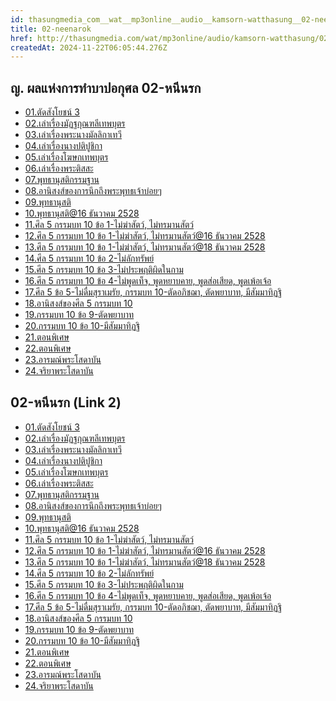 ```yaml
---
id: thasungmedia_com__wat__mp3online__audio__kamsorn-watthasung__02-neenarok
title: 02-neenarok
href: http://thasungmedia.com/wat/mp3online/audio/kamsorn-watthasung/02-neenarok.html
createdAt: 2024-11-22T06:05:44.276Z
---
```


## ญ. ผลแห่งการทำบาปอกุศล 02-หนีนรก

- [01.ตัดสังโยชน์ 3](http://www.tamma.info/%E0%B8%98%E0%B8%A3%E0%B8%A3%E0%B8%A1%E0%B8%B0%E0%B8%AB%E0%B8%A5%E0%B8%A7%E0%B8%87%E0%B8%9E%E0%B9%88%E0%B8%AD%E0%B8%A4%E0%B8%B2%E0%B8%A9%E0%B8%B5%E0%B8%A5%E0%B8%B4%E0%B8%87%E0%B8%94%E0%B8%B3/64kbps/%E0%B8%8D.%E0%B8%9C%E0%B8%A5%E0%B9%81%E0%B8%AB%E0%B9%88%E0%B8%87%E0%B8%81%E0%B8%B2%E0%B8%A3%E0%B8%97%E0%B8%B3%E0%B8%9A%E0%B8%B2%E0%B8%9B%E0%B8%AD%E0%B8%81%E0%B8%B8%E0%B8%A8%E0%B8%A5/02-%E0%B8%AB%E0%B8%99%E0%B8%B5%E0%B8%99%E0%B8%A3%E0%B8%81/01.%E0%B8%95%E0%B8%B1%E0%B8%94%E0%B8%AA%E0%B8%B1%E0%B8%87%E0%B9%82%E0%B8%A2%E0%B8%8A%E0%B8%99%E0%B9%8C%203.mp3)
- [02.เล่าเรื่องมัฏฐกุณฑลีเทพบุตร](http://www.tamma.info/%E0%B8%98%E0%B8%A3%E0%B8%A3%E0%B8%A1%E0%B8%B0%E0%B8%AB%E0%B8%A5%E0%B8%A7%E0%B8%87%E0%B8%9E%E0%B9%88%E0%B8%AD%E0%B8%A4%E0%B8%B2%E0%B8%A9%E0%B8%B5%E0%B8%A5%E0%B8%B4%E0%B8%87%E0%B8%94%E0%B8%B3/64kbps/%E0%B8%8D.%E0%B8%9C%E0%B8%A5%E0%B9%81%E0%B8%AB%E0%B9%88%E0%B8%87%E0%B8%81%E0%B8%B2%E0%B8%A3%E0%B8%97%E0%B8%B3%E0%B8%9A%E0%B8%B2%E0%B8%9B%E0%B8%AD%E0%B8%81%E0%B8%B8%E0%B8%A8%E0%B8%A5/02-%E0%B8%AB%E0%B8%99%E0%B8%B5%E0%B8%99%E0%B8%A3%E0%B8%81/02.%E0%B9%80%E0%B8%A5%E0%B9%88%E0%B8%B2%E0%B9%80%E0%B8%A3%E0%B8%B7%E0%B9%88%E0%B8%AD%E0%B8%87%E0%B8%A1%E0%B8%B1%E0%B8%8F%E0%B8%90%E0%B8%81%E0%B8%B8%E0%B8%93%E0%B8%91%E0%B8%A5%E0%B8%B5%E0%B9%80%E0%B8%97%E0%B8%9E%E0%B8%9A%E0%B8%B8%E0%B8%95%E0%B8%A3.mp3)
- [03.เล่าเรื่องพระนางมัลลิกาเทวี](http://www.tamma.info/%E0%B8%98%E0%B8%A3%E0%B8%A3%E0%B8%A1%E0%B8%B0%E0%B8%AB%E0%B8%A5%E0%B8%A7%E0%B8%87%E0%B8%9E%E0%B9%88%E0%B8%AD%E0%B8%A4%E0%B8%B2%E0%B8%A9%E0%B8%B5%E0%B8%A5%E0%B8%B4%E0%B8%87%E0%B8%94%E0%B8%B3/64kbps/%E0%B8%8D.%E0%B8%9C%E0%B8%A5%E0%B9%81%E0%B8%AB%E0%B9%88%E0%B8%87%E0%B8%81%E0%B8%B2%E0%B8%A3%E0%B8%97%E0%B8%B3%E0%B8%9A%E0%B8%B2%E0%B8%9B%E0%B8%AD%E0%B8%81%E0%B8%B8%E0%B8%A8%E0%B8%A5/02-%E0%B8%AB%E0%B8%99%E0%B8%B5%E0%B8%99%E0%B8%A3%E0%B8%81/03.%E0%B9%80%E0%B8%A5%E0%B9%88%E0%B8%B2%E0%B9%80%E0%B8%A3%E0%B8%B7%E0%B9%88%E0%B8%AD%E0%B8%87%E0%B8%9E%E0%B8%A3%E0%B8%B0%E0%B8%99%E0%B8%B2%E0%B8%87%E0%B8%A1%E0%B8%B1%E0%B8%A5%E0%B8%A5%E0%B8%B4%E0%B8%81%E0%B8%B2%E0%B9%80%E0%B8%97%E0%B8%A7%E0%B8%B5.mp3)
- [04.เล่าเรื่องนางปติปูชิกา](http://www.tamma.info/%E0%B8%98%E0%B8%A3%E0%B8%A3%E0%B8%A1%E0%B8%B0%E0%B8%AB%E0%B8%A5%E0%B8%A7%E0%B8%87%E0%B8%9E%E0%B9%88%E0%B8%AD%E0%B8%A4%E0%B8%B2%E0%B8%A9%E0%B8%B5%E0%B8%A5%E0%B8%B4%E0%B8%87%E0%B8%94%E0%B8%B3/64kbps/%E0%B8%8D.%E0%B8%9C%E0%B8%A5%E0%B9%81%E0%B8%AB%E0%B9%88%E0%B8%87%E0%B8%81%E0%B8%B2%E0%B8%A3%E0%B8%97%E0%B8%B3%E0%B8%9A%E0%B8%B2%E0%B8%9B%E0%B8%AD%E0%B8%81%E0%B8%B8%E0%B8%A8%E0%B8%A5/02-%E0%B8%AB%E0%B8%99%E0%B8%B5%E0%B8%99%E0%B8%A3%E0%B8%81/04.%E0%B9%80%E0%B8%A5%E0%B9%88%E0%B8%B2%E0%B9%80%E0%B8%A3%E0%B8%B7%E0%B9%88%E0%B8%AD%E0%B8%87%E0%B8%99%E0%B8%B2%E0%B8%87%E0%B8%9B%E0%B8%95%E0%B8%B4%E0%B8%9B%E0%B8%B9%E0%B8%8A%E0%B8%B4%E0%B8%81%E0%B8%B2.mp3)
- [05.เล่าเรื่องโฆษกเทพบุตร](http://www.tamma.info/%E0%B8%98%E0%B8%A3%E0%B8%A3%E0%B8%A1%E0%B8%B0%E0%B8%AB%E0%B8%A5%E0%B8%A7%E0%B8%87%E0%B8%9E%E0%B9%88%E0%B8%AD%E0%B8%A4%E0%B8%B2%E0%B8%A9%E0%B8%B5%E0%B8%A5%E0%B8%B4%E0%B8%87%E0%B8%94%E0%B8%B3/64kbps/%E0%B8%8D.%E0%B8%9C%E0%B8%A5%E0%B9%81%E0%B8%AB%E0%B9%88%E0%B8%87%E0%B8%81%E0%B8%B2%E0%B8%A3%E0%B8%97%E0%B8%B3%E0%B8%9A%E0%B8%B2%E0%B8%9B%E0%B8%AD%E0%B8%81%E0%B8%B8%E0%B8%A8%E0%B8%A5/02-%E0%B8%AB%E0%B8%99%E0%B8%B5%E0%B8%99%E0%B8%A3%E0%B8%81/05.%E0%B9%80%E0%B8%A5%E0%B9%88%E0%B8%B2%E0%B9%80%E0%B8%A3%E0%B8%B7%E0%B9%88%E0%B8%AD%E0%B8%87%E0%B9%82%E0%B8%86%E0%B8%A9%E0%B8%81%E0%B9%80%E0%B8%97%E0%B8%9E%E0%B8%9A%E0%B8%B8%E0%B8%95%E0%B8%A3.mp3)
- [06.เล่าเรื่องพระติสสะ](http://www.tamma.info/%E0%B8%98%E0%B8%A3%E0%B8%A3%E0%B8%A1%E0%B8%B0%E0%B8%AB%E0%B8%A5%E0%B8%A7%E0%B8%87%E0%B8%9E%E0%B9%88%E0%B8%AD%E0%B8%A4%E0%B8%B2%E0%B8%A9%E0%B8%B5%E0%B8%A5%E0%B8%B4%E0%B8%87%E0%B8%94%E0%B8%B3/64kbps/%E0%B8%8D.%E0%B8%9C%E0%B8%A5%E0%B9%81%E0%B8%AB%E0%B9%88%E0%B8%87%E0%B8%81%E0%B8%B2%E0%B8%A3%E0%B8%97%E0%B8%B3%E0%B8%9A%E0%B8%B2%E0%B8%9B%E0%B8%AD%E0%B8%81%E0%B8%B8%E0%B8%A8%E0%B8%A5/02-%E0%B8%AB%E0%B8%99%E0%B8%B5%E0%B8%99%E0%B8%A3%E0%B8%81/06.%E0%B9%80%E0%B8%A5%E0%B9%88%E0%B8%B2%E0%B9%80%E0%B8%A3%E0%B8%B7%E0%B9%88%E0%B8%AD%E0%B8%87%E0%B8%9E%E0%B8%A3%E0%B8%B0%E0%B8%95%E0%B8%B4%E0%B8%AA%E0%B8%AA%E0%B8%B0.mp3)
- [07.พุทธานุสติกรรมฐาน](http://www.tamma.info/%E0%B8%98%E0%B8%A3%E0%B8%A3%E0%B8%A1%E0%B8%B0%E0%B8%AB%E0%B8%A5%E0%B8%A7%E0%B8%87%E0%B8%9E%E0%B9%88%E0%B8%AD%E0%B8%A4%E0%B8%B2%E0%B8%A9%E0%B8%B5%E0%B8%A5%E0%B8%B4%E0%B8%87%E0%B8%94%E0%B8%B3/64kbps/%E0%B8%8D.%E0%B8%9C%E0%B8%A5%E0%B9%81%E0%B8%AB%E0%B9%88%E0%B8%87%E0%B8%81%E0%B8%B2%E0%B8%A3%E0%B8%97%E0%B8%B3%E0%B8%9A%E0%B8%B2%E0%B8%9B%E0%B8%AD%E0%B8%81%E0%B8%B8%E0%B8%A8%E0%B8%A5/02-%E0%B8%AB%E0%B8%99%E0%B8%B5%E0%B8%99%E0%B8%A3%E0%B8%81/07.%E0%B8%9E%E0%B8%B8%E0%B8%97%E0%B8%98%E0%B8%B2%E0%B8%99%E0%B8%B8%E0%B8%AA%E0%B8%95%E0%B8%B4%E0%B8%81%E0%B8%A3%E0%B8%A3%E0%B8%A1%E0%B8%90%E0%B8%B2%E0%B8%99.mp3)
- [08.อานิสงส์ของการนึกถึงพระพุทธเจ้าบ่อยๆ](http://www.tamma.info/%E0%B8%98%E0%B8%A3%E0%B8%A3%E0%B8%A1%E0%B8%B0%E0%B8%AB%E0%B8%A5%E0%B8%A7%E0%B8%87%E0%B8%9E%E0%B9%88%E0%B8%AD%E0%B8%A4%E0%B8%B2%E0%B8%A9%E0%B8%B5%E0%B8%A5%E0%B8%B4%E0%B8%87%E0%B8%94%E0%B8%B3/64kbps/%E0%B8%8D.%E0%B8%9C%E0%B8%A5%E0%B9%81%E0%B8%AB%E0%B9%88%E0%B8%87%E0%B8%81%E0%B8%B2%E0%B8%A3%E0%B8%97%E0%B8%B3%E0%B8%9A%E0%B8%B2%E0%B8%9B%E0%B8%AD%E0%B8%81%E0%B8%B8%E0%B8%A8%E0%B8%A5/02-%E0%B8%AB%E0%B8%99%E0%B8%B5%E0%B8%99%E0%B8%A3%E0%B8%81/08.%E0%B8%AD%E0%B8%B2%E0%B8%99%E0%B8%B4%E0%B8%AA%E0%B8%87%E0%B8%AA%E0%B9%8C%E0%B8%82%E0%B8%AD%E0%B8%87%E0%B8%81%E0%B8%B2%E0%B8%A3%E0%B8%99%E0%B8%B6%E0%B8%81%E0%B8%96%E0%B8%B6%E0%B8%87%E0%B8%9E%E0%B8%A3%E0%B8%B0%E0%B8%9E%E0%B8%B8%E0%B8%97%E0%B8%98%E0%B9%80%E0%B8%88%E0%B9%89%E0%B8%B2%E0%B8%9A%E0%B9%88%E0%B8%AD%E0%B8%A2%E0%B9%86.mp3)
- [09.พุทธานุสติ](http://www.tamma.info/%E0%B8%98%E0%B8%A3%E0%B8%A3%E0%B8%A1%E0%B8%B0%E0%B8%AB%E0%B8%A5%E0%B8%A7%E0%B8%87%E0%B8%9E%E0%B9%88%E0%B8%AD%E0%B8%A4%E0%B8%B2%E0%B8%A9%E0%B8%B5%E0%B8%A5%E0%B8%B4%E0%B8%87%E0%B8%94%E0%B8%B3/64kbps/%E0%B8%8D.%E0%B8%9C%E0%B8%A5%E0%B9%81%E0%B8%AB%E0%B9%88%E0%B8%87%E0%B8%81%E0%B8%B2%E0%B8%A3%E0%B8%97%E0%B8%B3%E0%B8%9A%E0%B8%B2%E0%B8%9B%E0%B8%AD%E0%B8%81%E0%B8%B8%E0%B8%A8%E0%B8%A5/02-%E0%B8%AB%E0%B8%99%E0%B8%B5%E0%B8%99%E0%B8%A3%E0%B8%81/09.%E0%B8%9E%E0%B8%B8%E0%B8%97%E0%B8%98%E0%B8%B2%E0%B8%99%E0%B8%B8%E0%B8%AA%E0%B8%95%E0%B8%B4.mp3)
- [10.พุทธานุสติ@16 ธันวาคม 2528](http://www.tamma.info/%E0%B8%98%E0%B8%A3%E0%B8%A3%E0%B8%A1%E0%B8%B0%E0%B8%AB%E0%B8%A5%E0%B8%A7%E0%B8%87%E0%B8%9E%E0%B9%88%E0%B8%AD%E0%B8%A4%E0%B8%B2%E0%B8%A9%E0%B8%B5%E0%B8%A5%E0%B8%B4%E0%B8%87%E0%B8%94%E0%B8%B3/64kbps/%E0%B8%8D.%E0%B8%9C%E0%B8%A5%E0%B9%81%E0%B8%AB%E0%B9%88%E0%B8%87%E0%B8%81%E0%B8%B2%E0%B8%A3%E0%B8%97%E0%B8%B3%E0%B8%9A%E0%B8%B2%E0%B8%9B%E0%B8%AD%E0%B8%81%E0%B8%B8%E0%B8%A8%E0%B8%A5/02-%E0%B8%AB%E0%B8%99%E0%B8%B5%E0%B8%99%E0%B8%A3%E0%B8%81/10.%E0%B8%9E%E0%B8%B8%E0%B8%97%E0%B8%98%E0%B8%B2%E0%B8%99%E0%B8%B8%E0%B8%AA%E0%B8%95%E0%B8%B4@16%20%E0%B8%98%E0%B8%B1%E0%B8%99%E0%B8%A7%E0%B8%B2%E0%B8%84%E0%B8%A1%202528.mp3)
- [11.ศึล 5 กรรมบท 10 ข้อ 1-ไม่ฆ่าสัตว์, ไม่ทรมานสัตว์](http://www.tamma.info/%E0%B8%98%E0%B8%A3%E0%B8%A3%E0%B8%A1%E0%B8%B0%E0%B8%AB%E0%B8%A5%E0%B8%A7%E0%B8%87%E0%B8%9E%E0%B9%88%E0%B8%AD%E0%B8%A4%E0%B8%B2%E0%B8%A9%E0%B8%B5%E0%B8%A5%E0%B8%B4%E0%B8%87%E0%B8%94%E0%B8%B3/64kbps/%E0%B8%8D.%E0%B8%9C%E0%B8%A5%E0%B9%81%E0%B8%AB%E0%B9%88%E0%B8%87%E0%B8%81%E0%B8%B2%E0%B8%A3%E0%B8%97%E0%B8%B3%E0%B8%9A%E0%B8%B2%E0%B8%9B%E0%B8%AD%E0%B8%81%E0%B8%B8%E0%B8%A8%E0%B8%A5/02-%E0%B8%AB%E0%B8%99%E0%B8%B5%E0%B8%99%E0%B8%A3%E0%B8%81/11.%E0%B8%A8%E0%B8%B6%E0%B8%A5%205%20%E0%B8%81%E0%B8%A3%E0%B8%A3%E0%B8%A1%E0%B8%9A%E0%B8%96%2010%20%E0%B8%82%E0%B9%89%E0%B8%AD%201-%E0%B9%84%E0%B8%A1%E0%B9%88%E0%B8%86%E0%B9%88%E0%B8%B2%E0%B8%AA%E0%B8%B1%E0%B8%95%E0%B8%A7%E0%B9%8C%2C%20%E0%B9%84%E0%B8%A1%E0%B9%88%E0%B8%97%E0%B8%A3%E0%B8%A1%E0%B8%B2%E0%B8%99%E0%B8%AA%E0%B8%B1%E0%B8%95%E0%B8%A7%E0%B9%8C.mp3)
- [12.ศึล 5 กรรมบท 10 ข้อ 1-ไม่ฆ่าสัตว์, ไม่ทรมานสัตว์@16 ธันวาคม 2528](http://tamma.info/%E0%B8%98%E0%B8%A3%E0%B8%A3%E0%B8%A1%E0%B8%B0%E0%B8%AB%E0%B8%A5%E0%B8%A7%E0%B8%87%E0%B8%9E%E0%B9%88%E0%B8%AD%E0%B8%A4%E0%B8%B2%E0%B8%A9%E0%B8%B5%E0%B8%A5%E0%B8%B4%E0%B8%87%E0%B8%94%E0%B8%B3/64kbps/%E0%B8%8D.%E0%B8%9C%E0%B8%A5%E0%B9%81%E0%B8%AB%E0%B9%88%E0%B8%87%E0%B8%81%E0%B8%B2%E0%B8%A3%E0%B8%97%E0%B8%B3%E0%B8%9A%E0%B8%B2%E0%B8%9B%E0%B8%AD%E0%B8%81%E0%B8%B8%E0%B8%A8%E0%B8%A5/02-%E0%B8%AB%E0%B8%99%E0%B8%B5%E0%B8%99%E0%B8%A3%E0%B8%81/12.%E0%B8%A8%E0%B8%B6%E0%B8%A5%205%20%E0%B8%81%E0%B8%A3%E0%B8%A3%E0%B8%A1%E0%B8%9A%E0%B8%96%2010%20%E0%B8%82%E0%B9%89%E0%B8%AD%201-%E0%B9%84%E0%B8%A1%E0%B9%88%E0%B8%86%E0%B9%88%E0%B8%B2%E0%B8%AA%E0%B8%B1%E0%B8%95%E0%B8%A7%E0%B9%8C%2C%20%E0%B9%84%E0%B8%A1%E0%B9%88%E0%B8%97%E0%B8%A3%E0%B8%A1%E0%B8%B2%E0%B8%99%E0%B8%AA%E0%B8%B1%E0%B8%95%E0%B8%A7%E0%B9%8C@16%20%E0%B8%98%E0%B8%B1%E0%B8%99%E0%B8%A7%E0%B8%B2%E0%B8%84%E0%B8%A1%202528.mp3)
- [13.ศึล 5 กรรมบท 10 ข้อ 1-ไม่ฆ่าสัตว์, ไม่ทรมานสัตว์@18 ธันวาคม 2528](http://tamma.info/%E0%B8%98%E0%B8%A3%E0%B8%A3%E0%B8%A1%E0%B8%B0%E0%B8%AB%E0%B8%A5%E0%B8%A7%E0%B8%87%E0%B8%9E%E0%B9%88%E0%B8%AD%E0%B8%A4%E0%B8%B2%E0%B8%A9%E0%B8%B5%E0%B8%A5%E0%B8%B4%E0%B8%87%E0%B8%94%E0%B8%B3/64kbps/%E0%B8%8D.%E0%B8%9C%E0%B8%A5%E0%B9%81%E0%B8%AB%E0%B9%88%E0%B8%87%E0%B8%81%E0%B8%B2%E0%B8%A3%E0%B8%97%E0%B8%B3%E0%B8%9A%E0%B8%B2%E0%B8%9B%E0%B8%AD%E0%B8%81%E0%B8%B8%E0%B8%A8%E0%B8%A5/02-%E0%B8%AB%E0%B8%99%E0%B8%B5%E0%B8%99%E0%B8%A3%E0%B8%81/13.%E0%B8%A8%E0%B8%B6%E0%B8%A5%205%20%E0%B8%81%E0%B8%A3%E0%B8%A3%E0%B8%A1%E0%B8%9A%E0%B8%96%2010%20%E0%B8%82%E0%B9%89%E0%B8%AD%201-%E0%B9%84%E0%B8%A1%E0%B9%88%E0%B8%86%E0%B9%88%E0%B8%B2%E0%B8%AA%E0%B8%B1%E0%B8%95%E0%B8%A7%E0%B9%8C%2C%20%E0%B9%84%E0%B8%A1%E0%B9%88%E0%B8%97%E0%B8%A3%E0%B8%A1%E0%B8%B2%E0%B8%99%E0%B8%AA%E0%B8%B1%E0%B8%95%E0%B8%A7%E0%B9%8C@18%20%E0%B8%98%E0%B8%B1%E0%B8%99%E0%B8%A7%E0%B8%B2%E0%B8%84%E0%B8%A1%202528.mp3)
- [14.ศีล 5 กรรมบท 10 ข้อ 2-ไม่ลักทรัพย์](http://tamma.info/%E0%B8%98%E0%B8%A3%E0%B8%A3%E0%B8%A1%E0%B8%B0%E0%B8%AB%E0%B8%A5%E0%B8%A7%E0%B8%87%E0%B8%9E%E0%B9%88%E0%B8%AD%E0%B8%A4%E0%B8%B2%E0%B8%A9%E0%B8%B5%E0%B8%A5%E0%B8%B4%E0%B8%87%E0%B8%94%E0%B8%B3/64kbps/%E0%B8%8D.%E0%B8%9C%E0%B8%A5%E0%B9%81%E0%B8%AB%E0%B9%88%E0%B8%87%E0%B8%81%E0%B8%B2%E0%B8%A3%E0%B8%97%E0%B8%B3%E0%B8%9A%E0%B8%B2%E0%B8%9B%E0%B8%AD%E0%B8%81%E0%B8%B8%E0%B8%A8%E0%B8%A5/02-%E0%B8%AB%E0%B8%99%E0%B8%B5%E0%B8%99%E0%B8%A3%E0%B8%81/14.%E0%B8%A8%E0%B8%B5%E0%B8%A5%205%20%E0%B8%81%E0%B8%A3%E0%B8%A3%E0%B8%A1%E0%B8%9A%E0%B8%96%2010%20%E0%B8%82%E0%B9%89%E0%B8%AD%202-%E0%B9%84%E0%B8%A1%E0%B9%88%E0%B8%A5%E0%B8%B1%E0%B8%81%E0%B8%97%E0%B8%A3%E0%B8%B1%E0%B8%9E%E0%B8%A2%E0%B9%8C.mp3)
- [15.ศีล 5 กรรมบท 10 ข้อ 3-ไม่ประพฤติผิดในกาม](http://tamma.info/%E0%B8%98%E0%B8%A3%E0%B8%A3%E0%B8%A1%E0%B8%B0%E0%B8%AB%E0%B8%A5%E0%B8%A7%E0%B8%87%E0%B8%9E%E0%B9%88%E0%B8%AD%E0%B8%A4%E0%B8%B2%E0%B8%A9%E0%B8%B5%E0%B8%A5%E0%B8%B4%E0%B8%87%E0%B8%94%E0%B8%B3/64kbps/%E0%B8%8D.%E0%B8%9C%E0%B8%A5%E0%B9%81%E0%B8%AB%E0%B9%88%E0%B8%87%E0%B8%81%E0%B8%B2%E0%B8%A3%E0%B8%97%E0%B8%B3%E0%B8%9A%E0%B8%B2%E0%B8%9B%E0%B8%AD%E0%B8%81%E0%B8%B8%E0%B8%A8%E0%B8%A5/02-%E0%B8%AB%E0%B8%99%E0%B8%B5%E0%B8%99%E0%B8%A3%E0%B8%81/15.%E0%B8%A8%E0%B8%B5%E0%B8%A5%205%20%E0%B8%81%E0%B8%A3%E0%B8%A3%E0%B8%A1%E0%B8%9A%E0%B8%96%2010%20%E0%B8%82%E0%B9%89%E0%B8%AD%203-%E0%B9%84%E0%B8%A1%E0%B9%88%E0%B8%9B%E0%B8%A3%E0%B8%B0%E0%B8%9E%E0%B8%A4%E0%B8%95%E0%B8%B4%E0%B8%9C%E0%B8%B4%E0%B8%94%E0%B9%83%E0%B8%99%E0%B8%81%E0%B8%B2%E0%B8%A1.mp3)
- [16.ศีล 5 กรรมบท 10 ข้อ 4-ไม่พูดเท็จ, พูดหยาบคาย, พูดส่อเสียด, พูดเพ้อเจ้อ](http://tamma.info/%E0%B8%98%E0%B8%A3%E0%B8%A3%E0%B8%A1%E0%B8%B0%E0%B8%AB%E0%B8%A5%E0%B8%A7%E0%B8%87%E0%B8%9E%E0%B9%88%E0%B8%AD%E0%B8%A4%E0%B8%B2%E0%B8%A9%E0%B8%B5%E0%B8%A5%E0%B8%B4%E0%B8%87%E0%B8%94%E0%B8%B3/64kbps/%E0%B8%8D.%E0%B8%9C%E0%B8%A5%E0%B9%81%E0%B8%AB%E0%B9%88%E0%B8%87%E0%B8%81%E0%B8%B2%E0%B8%A3%E0%B8%97%E0%B8%B3%E0%B8%9A%E0%B8%B2%E0%B8%9B%E0%B8%AD%E0%B8%81%E0%B8%B8%E0%B8%A8%E0%B8%A5/02-%E0%B8%AB%E0%B8%99%E0%B8%B5%E0%B8%99%E0%B8%A3%E0%B8%81/16.%E0%B8%A8%E0%B8%B5%E0%B8%A5%205%20%E0%B8%81%E0%B8%A3%E0%B8%A3%E0%B8%A1%E0%B8%9A%E0%B8%96%2010%20%E0%B8%82%E0%B9%89%E0%B8%AD%204-%E0%B9%84%E0%B8%A1%E0%B9%88%E0%B8%9E%E0%B8%B9%E0%B8%94%E0%B9%80%E0%B8%97%E0%B9%87%E0%B8%88%2C%20%E0%B8%9E%E0%B8%B9%E0%B8%94%E0%B8%AB%E0%B8%A2%E0%B8%B2%E0%B8%9A%E0%B8%84%E0%B8%B2%E0%B8%A2%2C%20%E0%B8%9E%E0%B8%B9%E0%B8%94%E0%B8%AA%E0%B9%88%E0%B8%AD%E0%B9%80%E0%B8%AA%E0%B8%B5%E0%B8%A2%E0%B8%94%2C%20%E0%B8%9E%E0%B8%B9%E0%B8%94%E0%B9%80%E0%B8%9E%E0%B9%89%E0%B8%AD%E0%B9%80%E0%B8%88%E0%B9%89%E0%B8%AD.mp3)
- [17.ศีล 5 ข้อ 5-ไม่ดื่มสุราเมรัย, กรรมบท 10-ตัดอภิชฌา, ตัดพยาบาท, มีสัมมาทิฏฐิ](http://tamma.info/%E0%B8%98%E0%B8%A3%E0%B8%A3%E0%B8%A1%E0%B8%B0%E0%B8%AB%E0%B8%A5%E0%B8%A7%E0%B8%87%E0%B8%9E%E0%B9%88%E0%B8%AD%E0%B8%A4%E0%B8%B2%E0%B8%A9%E0%B8%B5%E0%B8%A5%E0%B8%B4%E0%B8%87%E0%B8%94%E0%B8%B3/64kbps/%E0%B8%8D.%E0%B8%9C%E0%B8%A5%E0%B9%81%E0%B8%AB%E0%B9%88%E0%B8%87%E0%B8%81%E0%B8%B2%E0%B8%A3%E0%B8%97%E0%B8%B3%E0%B8%9A%E0%B8%B2%E0%B8%9B%E0%B8%AD%E0%B8%81%E0%B8%B8%E0%B8%A8%E0%B8%A5/02-%E0%B8%AB%E0%B8%99%E0%B8%B5%E0%B8%99%E0%B8%A3%E0%B8%81/17.%E0%B8%A8%E0%B8%B5%E0%B8%A5%205%20%E0%B8%82%E0%B9%89%E0%B8%AD%205-%E0%B9%84%E0%B8%A1%E0%B9%88%E0%B8%94%E0%B8%B7%E0%B9%88%E0%B8%A1%E0%B8%AA%E0%B8%B8%E0%B8%A3%E0%B8%B2%E0%B9%80%E0%B8%A1%E0%B8%A3%E0%B8%B1%E0%B8%A2%2C%20%E0%B8%81%E0%B8%A3%E0%B8%A3%E0%B8%A1%E0%B8%9A%E0%B8%96%2010-%E0%B8%95%E0%B8%B1%E0%B8%94%E0%B8%AD%E0%B8%A0%E0%B8%B4%E0%B8%8A%E0%B8%8C%E0%B8%B2%2C%20%E0%B8%95%E0%B8%B1%E0%B8%94%E0%B8%9E%E0%B8%A2%E0%B8%B2%E0%B8%9A%E0%B8%B2%E0%B8%97%2C%20%E0%B8%A1%E0%B8%B5%E0%B8%AA%E0%B8%B1%E0%B8%A1%E0%B8%A1%E0%B8%B2%E0%B8%97%E0%B8%B4%E0%B8%8F%E0%B8%90%E0%B8%B4.mp3)
- [18.อานิสงส์ของศีล 5 กรรมบท 10](http://tamma.info/%E0%B8%98%E0%B8%A3%E0%B8%A3%E0%B8%A1%E0%B8%B0%E0%B8%AB%E0%B8%A5%E0%B8%A7%E0%B8%87%E0%B8%9E%E0%B9%88%E0%B8%AD%E0%B8%A4%E0%B8%B2%E0%B8%A9%E0%B8%B5%E0%B8%A5%E0%B8%B4%E0%B8%87%E0%B8%94%E0%B8%B3/64kbps/%E0%B8%8D.%E0%B8%9C%E0%B8%A5%E0%B9%81%E0%B8%AB%E0%B9%88%E0%B8%87%E0%B8%81%E0%B8%B2%E0%B8%A3%E0%B8%97%E0%B8%B3%E0%B8%9A%E0%B8%B2%E0%B8%9B%E0%B8%AD%E0%B8%81%E0%B8%B8%E0%B8%A8%E0%B8%A5/02-%E0%B8%AB%E0%B8%99%E0%B8%B5%E0%B8%99%E0%B8%A3%E0%B8%81/18.%E0%B8%AD%E0%B8%B2%E0%B8%99%E0%B8%B4%E0%B8%AA%E0%B8%87%E0%B8%AA%E0%B9%8C%E0%B8%82%E0%B8%AD%E0%B8%87%E0%B8%A8%E0%B8%B5%E0%B8%A5%205%20%E0%B8%81%E0%B8%A3%E0%B8%A3%E0%B8%A1%E0%B8%9A%E0%B8%96%2010.mp3)
- [19.กรรมบท 10 ข้อ 9-ตัดพยาบาท](http://tamma.info/%E0%B8%98%E0%B8%A3%E0%B8%A3%E0%B8%A1%E0%B8%B0%E0%B8%AB%E0%B8%A5%E0%B8%A7%E0%B8%87%E0%B8%9E%E0%B9%88%E0%B8%AD%E0%B8%A4%E0%B8%B2%E0%B8%A9%E0%B8%B5%E0%B8%A5%E0%B8%B4%E0%B8%87%E0%B8%94%E0%B8%B3/64kbps/%E0%B8%8D.%E0%B8%9C%E0%B8%A5%E0%B9%81%E0%B8%AB%E0%B9%88%E0%B8%87%E0%B8%81%E0%B8%B2%E0%B8%A3%E0%B8%97%E0%B8%B3%E0%B8%9A%E0%B8%B2%E0%B8%9B%E0%B8%AD%E0%B8%81%E0%B8%B8%E0%B8%A8%E0%B8%A5/02-%E0%B8%AB%E0%B8%99%E0%B8%B5%E0%B8%99%E0%B8%A3%E0%B8%81/19.%E0%B8%81%E0%B8%A3%E0%B8%A3%E0%B8%A1%E0%B8%9A%E0%B8%96%2010%20%E0%B8%82%E0%B9%89%E0%B8%AD%209-%E0%B8%95%E0%B8%B1%E0%B8%94%E0%B8%9E%E0%B8%A2%E0%B8%B2%E0%B8%9A%E0%B8%B2%E0%B8%97.mp3)
- [20.กรรมบท 10 ข้อ 10-มีสัมมาทิฏฐิ](http://tamma.info/%E0%B8%98%E0%B8%A3%E0%B8%A3%E0%B8%A1%E0%B8%B0%E0%B8%AB%E0%B8%A5%E0%B8%A7%E0%B8%87%E0%B8%9E%E0%B9%88%E0%B8%AD%E0%B8%A4%E0%B8%B2%E0%B8%A9%E0%B8%B5%E0%B8%A5%E0%B8%B4%E0%B8%87%E0%B8%94%E0%B8%B3/64kbps/%E0%B8%8D.%E0%B8%9C%E0%B8%A5%E0%B9%81%E0%B8%AB%E0%B9%88%E0%B8%87%E0%B8%81%E0%B8%B2%E0%B8%A3%E0%B8%97%E0%B8%B3%E0%B8%9A%E0%B8%B2%E0%B8%9B%E0%B8%AD%E0%B8%81%E0%B8%B8%E0%B8%A8%E0%B8%A5/02-%E0%B8%AB%E0%B8%99%E0%B8%B5%E0%B8%99%E0%B8%A3%E0%B8%81/20.%E0%B8%81%E0%B8%A3%E0%B8%A3%E0%B8%A1%E0%B8%9A%E0%B8%96%2010%20%E0%B8%82%E0%B9%89%E0%B8%AD%2010-%E0%B8%A1%E0%B8%B5%E0%B8%AA%E0%B8%B1%E0%B8%A1%E0%B8%A1%E0%B8%B2%E0%B8%97%E0%B8%B4%E0%B8%8F%E0%B8%90%E0%B8%B4.mp3)
- [21.ตอนพิเศษ](http://www.tamma.info/%E0%B8%98%E0%B8%A3%E0%B8%A3%E0%B8%A1%E0%B8%B0%E0%B8%AB%E0%B8%A5%E0%B8%A7%E0%B8%87%E0%B8%9E%E0%B9%88%E0%B8%AD%E0%B8%A4%E0%B8%B2%E0%B8%A9%E0%B8%B5%E0%B8%A5%E0%B8%B4%E0%B8%87%E0%B8%94%E0%B8%B3/64kbps/%E0%B8%8D.%E0%B8%9C%E0%B8%A5%E0%B9%81%E0%B8%AB%E0%B9%88%E0%B8%87%E0%B8%81%E0%B8%B2%E0%B8%A3%E0%B8%97%E0%B8%B3%E0%B8%9A%E0%B8%B2%E0%B8%9B%E0%B8%AD%E0%B8%81%E0%B8%B8%E0%B8%A8%E0%B8%A5/02-%E0%B8%AB%E0%B8%99%E0%B8%B5%E0%B8%99%E0%B8%A3%E0%B8%81/21.%E0%B8%95%E0%B8%AD%E0%B8%99%E0%B8%9E%E0%B8%B4%E0%B9%80%E0%B8%A8%E0%B8%A9.mp3)
- [22.ตอนพิเศษ](http://www.tamma.info/%E0%B8%98%E0%B8%A3%E0%B8%A3%E0%B8%A1%E0%B8%B0%E0%B8%AB%E0%B8%A5%E0%B8%A7%E0%B8%87%E0%B8%9E%E0%B9%88%E0%B8%AD%E0%B8%A4%E0%B8%B2%E0%B8%A9%E0%B8%B5%E0%B8%A5%E0%B8%B4%E0%B8%87%E0%B8%94%E0%B8%B3/64kbps/%E0%B8%8D.%E0%B8%9C%E0%B8%A5%E0%B9%81%E0%B8%AB%E0%B9%88%E0%B8%87%E0%B8%81%E0%B8%B2%E0%B8%A3%E0%B8%97%E0%B8%B3%E0%B8%9A%E0%B8%B2%E0%B8%9B%E0%B8%AD%E0%B8%81%E0%B8%B8%E0%B8%A8%E0%B8%A5/02-%E0%B8%AB%E0%B8%99%E0%B8%B5%E0%B8%99%E0%B8%A3%E0%B8%81/22.%E0%B8%95%E0%B8%AD%E0%B8%99%E0%B8%9E%E0%B8%B4%E0%B9%80%E0%B8%A8%E0%B8%A9.mp3)
- [23.อารมณ์พระโสดาบัน](http://www.tamma.info/%E0%B8%98%E0%B8%A3%E0%B8%A3%E0%B8%A1%E0%B8%B0%E0%B8%AB%E0%B8%A5%E0%B8%A7%E0%B8%87%E0%B8%9E%E0%B9%88%E0%B8%AD%E0%B8%A4%E0%B8%B2%E0%B8%A9%E0%B8%B5%E0%B8%A5%E0%B8%B4%E0%B8%87%E0%B8%94%E0%B8%B3/64kbps/%E0%B8%8D.%E0%B8%9C%E0%B8%A5%E0%B9%81%E0%B8%AB%E0%B9%88%E0%B8%87%E0%B8%81%E0%B8%B2%E0%B8%A3%E0%B8%97%E0%B8%B3%E0%B8%9A%E0%B8%B2%E0%B8%9B%E0%B8%AD%E0%B8%81%E0%B8%B8%E0%B8%A8%E0%B8%A5/02-%E0%B8%AB%E0%B8%99%E0%B8%B5%E0%B8%99%E0%B8%A3%E0%B8%81/23.%E0%B8%AD%E0%B8%B2%E0%B8%A3%E0%B8%A1%E0%B8%93%E0%B9%8C%E0%B8%9E%E0%B8%A3%E0%B8%B0%E0%B9%82%E0%B8%AA%E0%B8%94%E0%B8%B2%E0%B8%9A%E0%B8%B1%E0%B8%99.mp3)
- [24.จริยาพระโสดาบัน](http://www.tamma.info/%E0%B8%98%E0%B8%A3%E0%B8%A3%E0%B8%A1%E0%B8%B0%E0%B8%AB%E0%B8%A5%E0%B8%A7%E0%B8%87%E0%B8%9E%E0%B9%88%E0%B8%AD%E0%B8%A4%E0%B8%B2%E0%B8%A9%E0%B8%B5%E0%B8%A5%E0%B8%B4%E0%B8%87%E0%B8%94%E0%B8%B3/64kbps/%E0%B8%8D.%E0%B8%9C%E0%B8%A5%E0%B9%81%E0%B8%AB%E0%B9%88%E0%B8%87%E0%B8%81%E0%B8%B2%E0%B8%A3%E0%B8%97%E0%B8%B3%E0%B8%9A%E0%B8%B2%E0%B8%9B%E0%B8%AD%E0%B8%81%E0%B8%B8%E0%B8%A8%E0%B8%A5/02-%E0%B8%AB%E0%B8%99%E0%B8%B5%E0%B8%99%E0%B8%A3%E0%B8%81/24.%E0%B8%88%E0%B8%A3%E0%B8%B4%E0%B8%A2%E0%B8%B2%E0%B8%9E%E0%B8%A3%E0%B8%B0%E0%B9%82%E0%B8%AA%E0%B8%94%E0%B8%B2%E0%B8%9A%E0%B8%B1%E0%B8%99.mp3)

## 02-หนีนรก (Link 2)

- [01.ตัดสังโยชน์ 3](http://palungjit.org/attachments/01-%E0%B8%AB%E0%B8%99%E0%B8%B5%E0%B8%99%E0%B8%A3%E0%B8%81-%E0%B8%95%E0%B8%B1%E0%B8%94%E0%B8%AA%E0%B8%B1%E0%B8%87%E0%B9%82%E0%B8%A2%E0%B8%8A%E0%B8%99%E0%B9%8C-3-mp3.3836135/)
- [02.เล่าเรื่องมัฏฐกุณฑลีเทพบุตร](http://palungjit.org/attachments/02-%E0%B8%AB%E0%B8%99%E0%B8%B5%E0%B8%99%E0%B8%A3%E0%B8%81-%E0%B9%80%E0%B8%A5%E0%B9%88%E0%B8%B2%E0%B9%80%E0%B8%A3%E0%B8%B7%E0%B9%88%E0%B8%AD%E0%B8%87%E0%B8%A1%E0%B8%B1%E0%B8%8F%E0%B8%90%E0%B8%81%E0%B8%B8%E0%B8%93%E0%B8%91%E0%B8%A5%E0%B8%B5%E0%B9%80%E0%B8%97%E0%B8%9E%E0%B8%9A%E0%B8%B8%E0%B8%95%E0%B8%A3-mp3.3836139/)
- [03.เล่าเรื่องพระนางมัลลิกาเทวี](http://palungjit.org/attachments/03-%E0%B8%AB%E0%B8%99%E0%B8%B5%E0%B8%99%E0%B8%A3%E0%B8%81-%E0%B9%80%E0%B8%A5%E0%B9%88%E0%B8%B2%E0%B9%80%E0%B8%A3%E0%B8%B7%E0%B9%88%E0%B8%AD%E0%B8%87%E0%B8%9E%E0%B8%A3%E0%B8%B0%E0%B8%99%E0%B8%B2%E0%B8%87%E0%B8%A1%E0%B8%B1%E0%B8%A5%E0%B8%A5%E0%B8%B4%E0%B8%81%E0%B8%B2%E0%B9%80%E0%B8%97%E0%B8%A7%E0%B8%B5-mp3.3836140/)
- [04.เล่าเรื่องนางปติปูชิกา](http://palungjit.org/attachments/04-%E0%B8%AB%E0%B8%99%E0%B8%B5%E0%B8%99%E0%B8%A3%E0%B8%81-%E0%B9%80%E0%B8%A5%E0%B9%88%E0%B8%B2%E0%B9%80%E0%B8%A3%E0%B8%B7%E0%B9%88%E0%B8%AD%E0%B8%87%E0%B8%99%E0%B8%B2%E0%B8%87%E0%B8%9B%E0%B8%95%E0%B8%B4%E0%B8%9B%E0%B8%B9%E0%B8%8A%E0%B8%B4%E0%B8%81%E0%B8%B2-mp3.3836145/)
- [05.เล่าเรื่องโฆษกเทพบุตร](http://palungjit.org/attachments/05-%E0%B8%AB%E0%B8%99%E0%B8%B5%E0%B8%99%E0%B8%A3%E0%B8%81-%E0%B9%80%E0%B8%A5%E0%B9%88%E0%B8%B2%E0%B9%80%E0%B8%A3%E0%B8%B7%E0%B9%88%E0%B8%AD%E0%B8%87%E0%B9%82%E0%B8%86%E0%B8%A9%E0%B8%81%E0%B9%80%E0%B8%97%E0%B8%9E%E0%B8%9A%E0%B8%B8%E0%B8%95%E0%B8%A3-mp3.3836148/)
- [06.เล่าเรื่องพระติสสะ](http://palungjit.org/attachments/06-%E0%B8%AB%E0%B8%99%E0%B8%B5%E0%B8%99%E0%B8%A3%E0%B8%81-%E0%B9%80%E0%B8%A5%E0%B9%88%E0%B8%B2%E0%B9%80%E0%B8%A3%E0%B8%B7%E0%B9%88%E0%B8%AD%E0%B8%87%E0%B8%9E%E0%B8%A3%E0%B8%B0%E0%B8%95%E0%B8%B4%E0%B8%AA%E0%B8%AA%E0%B8%B0-mp3.3836151/)
- [07.พุทธานุสติกรรมฐาน](http://palungjit.org/attachments/07-%E0%B8%AB%E0%B8%99%E0%B8%B5%E0%B8%99%E0%B8%A3%E0%B8%81-%E0%B8%9E%E0%B8%B8%E0%B8%97%E0%B8%98%E0%B8%B2%E0%B8%99%E0%B8%B8%E0%B8%AA%E0%B8%95%E0%B8%B4%E0%B8%81%E0%B8%A3%E0%B8%A3%E0%B8%A1%E0%B8%90%E0%B8%B2%E0%B8%99-mp3.3836154/)
- [08.อานิสงส์ของการนึกถึงพระพุทธเจ้าบ่อยๆ](http://palungjit.org/attachments/08-%E0%B8%AB%E0%B8%99%E0%B8%B5%E0%B8%99%E0%B8%A3%E0%B8%81-%E0%B8%AD%E0%B8%B2%E0%B8%99%E0%B8%B4%E0%B8%AA%E0%B8%87%E0%B8%AA%E0%B9%8C%E0%B8%82%E0%B8%AD%E0%B8%87%E0%B8%81%E0%B8%B2%E0%B8%A3%E0%B8%99%E0%B8%B6%E0%B8%81%E0%B8%96%E0%B8%B6%E0%B8%87%E0%B8%9E%E0%B8%A3%E0%B8%B0%E0%B8%9E%E0%B8%B8%E0%B8%97%E0%B8%98%E0%B9%80%E0%B8%88%E0%B9%89%E0%B8%B2%E0%B8%9A%E0%B9%88%E0%B8%AD%E0%B8%A2%E0%B9%86-mp3.3836157/)
- [09.พุทธานุสติ](http://palungjit.org/attachments/09-%E0%B8%AB%E0%B8%99%E0%B8%B5%E0%B8%99%E0%B8%A3%E0%B8%81-%E0%B8%9E%E0%B8%B8%E0%B8%97%E0%B8%98%E0%B8%B2%E0%B8%99%E0%B8%B8%E0%B8%AA%E0%B8%95%E0%B8%B4-mp3.3836161/)
- [10.พุทธานุสติ@16 ธันวาคม 2528](http://palungjit.org/attachments/10-%E0%B8%AB%E0%B8%99%E0%B8%B5%E0%B8%99%E0%B8%A3%E0%B8%81-%E0%B8%9E%E0%B8%B8%E0%B8%97%E0%B8%98%E0%B8%B2%E0%B8%99%E0%B8%B8%E0%B8%AA%E0%B8%95%E0%B8%B4-16-%E0%B8%98%E0%B8%B1%E0%B8%99%E0%B8%A7%E0%B8%B2%E0%B8%84%E0%B8%A1-2528-mp3.3836164/)
- [11.ศึล 5 กรรมบท 10 ข้อ 1-ไม่ฆ่าสัตว์, ไม่ทรมานสัตว์](http://palungjit.org/attachments/11-%E0%B8%AB%E0%B8%99%E0%B8%B5%E0%B8%99%E0%B8%A3%E0%B8%81-%E0%B8%A8%E0%B8%B6%E0%B8%A5-5-%E0%B8%81%E0%B8%A3%E0%B8%A3%E0%B8%A1%E0%B8%9A%E0%B8%97-10-%E0%B8%82%E0%B9%89%E0%B8%AD-1-%E0%B9%84%E0%B8%A1%E0%B9%88%E0%B8%86%E0%B9%88%E0%B8%B2%E0%B8%AA%E0%B8%B1%E0%B8%95%E0%B8%A7%E0%B9%8C-%E0%B9%84%E0%B8%A1%E0%B9%88%E0%B8%97%E0%B8%A3%E0%B8%A1%E0%B8%B2%E0%B8%99%E0%B8%AA%E0%B8%B1%E0%B8%95%E0%B8%A7%E0%B9%8C-mp3.3836168/)
- [12.ศึล 5 กรรมบท 10 ข้อ 1-ไม่ฆ่าสัตว์, ไม่ทรมานสัตว์@16 ธันวาคม 2528](http://palungjit.org/attachments/12-%E0%B8%AB%E0%B8%99%E0%B8%B5%E0%B8%99%E0%B8%A3%E0%B8%81-%E0%B8%A8%E0%B8%B6%E0%B8%A5-5-%E0%B8%81%E0%B8%A3%E0%B8%A3%E0%B8%A1%E0%B8%9A%E0%B8%97-10-%E0%B8%82%E0%B9%89%E0%B8%AD-1-%E0%B9%84%E0%B8%A1%E0%B9%88%E0%B8%86%E0%B9%88%E0%B8%B2%E0%B8%AA%E0%B8%B1%E0%B8%95%E0%B8%A7%E0%B9%8C-%E0%B9%84%E0%B8%A1%E0%B9%88%E0%B8%97%E0%B8%A3%E0%B8%A1%E0%B8%B2%E0%B8%99%E0%B8%AA%E0%B8%B1%E0%B8%95%E0%B8%A7%E0%B9%8C-16-%E0%B8%98%E0%B8%B1%E0%B8%99%E0%B8%A7%E0%B8%B2%E0%B8%84%E0%B8%A1-2528-mp3.3836170/)
- [13.ศึล 5 กรรมบท 10 ข้อ 1-ไม่ฆ่าสัตว์, ไม่ทรมานสัตว์@18 ธันวาคม 2528](http://palungjit.org/attachments/13-%E0%B8%AB%E0%B8%99%E0%B8%B5%E0%B8%99%E0%B8%A3%E0%B8%81-%E0%B8%A8%E0%B8%B6%E0%B8%A5-5-%E0%B8%81%E0%B8%A3%E0%B8%A3%E0%B8%A1%E0%B8%9A%E0%B8%97-10-%E0%B8%82%E0%B9%89%E0%B8%AD-1-%E0%B9%84%E0%B8%A1%E0%B9%88%E0%B8%86%E0%B9%88%E0%B8%B2%E0%B8%AA%E0%B8%B1%E0%B8%95%E0%B8%A7%E0%B9%8C-%E0%B9%84%E0%B8%A1%E0%B9%88%E0%B8%97%E0%B8%A3%E0%B8%A1%E0%B8%B2%E0%B8%99%E0%B8%AA%E0%B8%B1%E0%B8%95%E0%B8%A7%E0%B9%8C-18-%E0%B8%98%E0%B8%B1%E0%B8%99%E0%B8%A7%E0%B8%B2%E0%B8%84%E0%B8%A1-2528-mp3.3836173/)
- [14.ศีล 5 กรรมบท 10 ข้อ 2-ไม่ลักทรัพย์](http://palungjit.org/attachments/14-%E0%B8%AB%E0%B8%99%E0%B8%B5%E0%B8%99%E0%B8%A3%E0%B8%81-%E0%B8%A8%E0%B8%B5%E0%B8%A5-5-%E0%B8%81%E0%B8%A3%E0%B8%A3%E0%B8%A1%E0%B8%9A%E0%B8%97-10-%E0%B8%82%E0%B9%89%E0%B8%AD-2-%E0%B9%84%E0%B8%A1%E0%B9%88%E0%B8%A5%E0%B8%B1%E0%B8%81%E0%B8%97%E0%B8%A3%E0%B8%B1%E0%B8%9E%E0%B8%A2%E0%B9%8C-mp3.3836176/)
- [15.ศีล 5 กรรมบท 10 ข้อ 3-ไม่ประพฤติผิดในกาม](http://palungjit.org/attachments/15-%E0%B8%AB%E0%B8%99%E0%B8%B5%E0%B8%99%E0%B8%A3%E0%B8%81-%E0%B8%A8%E0%B8%B5%E0%B8%A5-5-%E0%B8%81%E0%B8%A3%E0%B8%A3%E0%B8%A1%E0%B8%9A%E0%B8%97-10-%E0%B8%82%E0%B9%89%E0%B8%AD-3-%E0%B9%84%E0%B8%A1%E0%B9%88%E0%B8%9B%E0%B8%A3%E0%B8%B0%E0%B8%9E%E0%B8%A4%E0%B8%95%E0%B8%B4%E0%B8%9C%E0%B8%B4%E0%B8%94%E0%B9%83%E0%B8%99%E0%B8%81%E0%B8%B2%E0%B8%A1-mp3.3836182/)
- [16.ศีล 5 กรรมบท 10 ข้อ 4-ไม่พูดเท็จ, พูดหยาบคาย, พูดส่อเสียด, พูดเพ้อเจ้อ](http://palungjit.org/attachments/16-%E0%B8%AB%E0%B8%99%E0%B8%B5%E0%B8%99%E0%B8%A3%E0%B8%81-%E0%B8%A8%E0%B8%B5%E0%B8%A5-5-%E0%B8%81%E0%B8%A3%E0%B8%A3%E0%B8%A1%E0%B8%9A%E0%B8%97-10-%E0%B8%82%E0%B9%89%E0%B8%AD-4-%E0%B9%84%E0%B8%A1%E0%B9%88%E0%B8%9E%E0%B8%B9%E0%B8%94%E0%B9%80%E0%B8%97%E0%B9%87%E0%B8%88-%E0%B8%9E%E0%B8%B9%E0%B8%94%E0%B8%AB%E0%B8%A2%E0%B8%B2%E0%B8%9A%E0%B8%84%E0%B8%B2%E0%B8%A2-%E0%B8%9E%E0%B8%B9%E0%B8%94%E0%B8%AA%E0%B9%88%E0%B8%AD%E0%B9%80%E0%B8%AA%E0%B8%B5%E0%B8%A2%E0%B8%94-%E0%B8%9E%E0%B8%B9%E0%B8%94%E0%B9%80%E0%B8%9E%E0%B9%89%E0%B8%AD%E0%B9%80%E0%B8%88%E0%B9%89%E0%B8%AD-mp3.3836184/)
- [17.ศีล 5 ข้อ 5-ไม่ดื่มสุราเมรัย, กรรมบท 10-ตัดอภิชฌา, ตัดพยาบาท, มีสัมมาทิฏฐิ](http://palungjit.org/attachments/17-%E0%B8%AB%E0%B8%99%E0%B8%B5%E0%B8%99%E0%B8%A3%E0%B8%81-%E0%B8%A8%E0%B8%B5%E0%B8%A5-5-%E0%B8%82%E0%B9%89%E0%B8%AD-5-%E0%B9%84%E0%B8%A1%E0%B9%88%E0%B8%94%E0%B8%B7%E0%B9%88%E0%B8%A1%E0%B8%AA%E0%B8%B8%E0%B8%A3%E0%B8%B2%E0%B9%80%E0%B8%A1%E0%B8%A3%E0%B8%B1%E0%B8%A2-%E0%B8%81%E0%B8%A3%E0%B8%A3%E0%B8%A1%E0%B8%9A%E0%B8%97-10-%E0%B8%95%E0%B8%B1%E0%B8%94%E0%B8%AD%E0%B8%A0%E0%B8%B4%E0%B8%8A%E0%B8%8C%E0%B8%B2-%E0%B8%95%E0%B8%B1%E0%B8%94%E0%B8%9E%E0%B8%A2%E0%B8%B2%E0%B8%9A%E0%B8%B2%E0%B8%97-%E0%B8%A1%E0%B8%B5%E0%B8%AA%E0%B8%B1%E0%B8%A1%E0%B8%A1%E0%B8%B2%E0%B8%97%E0%B8%B4%E0%B8%8F%E0%B8%90%E0%B8%B4-mp3.3836187/)
- [18.อานิสงส์ของศีล 5 กรรมบท 10](http://palungjit.org/attachments/18-%E0%B8%AB%E0%B8%99%E0%B8%B5%E0%B8%99%E0%B8%A3%E0%B8%81-%E0%B8%AD%E0%B8%B2%E0%B8%99%E0%B8%B4%E0%B8%AA%E0%B8%87%E0%B8%AA%E0%B9%8C%E0%B8%82%E0%B8%AD%E0%B8%87%E0%B8%A8%E0%B8%B5%E0%B8%A5-5-%E0%B8%81%E0%B8%A3%E0%B8%A3%E0%B8%A1%E0%B8%9A%E0%B8%97-10-mp3.3836190/)
- [19.กรรมบท 10 ข้อ 9-ตัดพยาบาท](http://palungjit.org/attachments/19-%E0%B8%AB%E0%B8%99%E0%B8%B5%E0%B8%99%E0%B8%A3%E0%B8%81-%E0%B8%81%E0%B8%A3%E0%B8%A3%E0%B8%A1%E0%B8%9A%E0%B8%97-10-%E0%B8%82%E0%B9%89%E0%B8%AD-9-%E0%B8%95%E0%B8%B1%E0%B8%94%E0%B8%9E%E0%B8%A2%E0%B8%B2%E0%B8%9A%E0%B8%B2%E0%B8%97-mp3.3836192/)
- [20.กรรมบท 10 ข้อ 10-มีสัมมาทิฏฐิ](http://palungjit.org/attachments/20-%E0%B8%AB%E0%B8%99%E0%B8%B5%E0%B8%99%E0%B8%A3%E0%B8%81-%E0%B8%81%E0%B8%A3%E0%B8%A3%E0%B8%A1%E0%B8%9A%E0%B8%97-10-%E0%B8%82%E0%B9%89%E0%B8%AD-10-%E0%B8%A1%E0%B8%B5%E0%B8%AA%E0%B8%B1%E0%B8%A1%E0%B8%A1%E0%B8%B2%E0%B8%97%E0%B8%B4%E0%B8%8F%E0%B8%90%E0%B8%B4-mp3.3836197/)
- [21.ตอนพิเศษ](http://palungjit.org/attachments/21-%E0%B8%AB%E0%B8%99%E0%B8%B5%E0%B8%99%E0%B8%A3%E0%B8%81-%E0%B8%95%E0%B8%AD%E0%B8%99%E0%B8%9E%E0%B8%B4%E0%B9%80%E0%B8%A8%E0%B8%A9-mp3.3836200/)
- [22.ตอนพิเศษ](http://palungjit.org/attachments/22-%E0%B8%AB%E0%B8%99%E0%B8%B5%E0%B8%99%E0%B8%A3%E0%B8%81-%E0%B8%95%E0%B8%AD%E0%B8%99%E0%B8%9E%E0%B8%B4%E0%B9%80%E0%B8%A8%E0%B8%A9-mp3.3836202/)
- [23.อารมณ์พระโสดาบัน](http://palungjit.org/attachments/23-%E0%B8%AB%E0%B8%99%E0%B8%B5%E0%B8%99%E0%B8%A3%E0%B8%81-%E0%B8%AD%E0%B8%B2%E0%B8%A3%E0%B8%A1%E0%B8%93%E0%B9%8C%E0%B8%9E%E0%B8%A3%E0%B8%B0%E0%B9%82%E0%B8%AA%E0%B8%94%E0%B8%B2%E0%B8%9A%E0%B8%B1%E0%B8%99-mp3.3836205/)
- [24.จริยาพระโสดาบัน](http://palungjit.org/attachments/24-%E0%B8%AB%E0%B8%99%E0%B8%B5%E0%B8%99%E0%B8%A3%E0%B8%81-%E0%B8%88%E0%B8%A3%E0%B8%B4%E0%B8%A2%E0%B8%B2%E0%B8%9E%E0%B8%A3%E0%B8%B0%E0%B9%82%E0%B8%AA%E0%B8%94%E0%B8%B2%E0%B8%9A%E0%B8%B1%E0%B8%99-mp3.3836208/)
